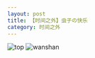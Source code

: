 ```yaml
---
layout: post
title: 【时间之外】虫子の快乐
category: 时间之外
---
```

![top](http://rbwl8nwm4.hd-bkt.clouddn.com/img/top-220325-2.png)
![wanshan](http://rbwl8nwm4.hd-bkt.clouddn.com/img/wanshan.png)
  




